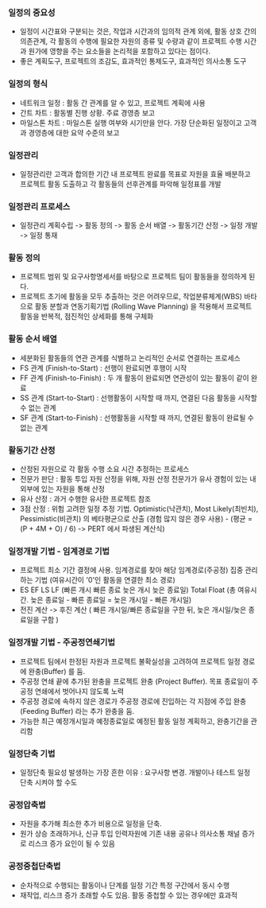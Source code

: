 ### 일정의 중요성
- 일정이 시간표와 구분되는 것은, 작업과 시간과의 임의적 관계 외에, 활동 상호 간의 의존관계, 각 활동의 수행에 필요한 자원의 종류 및 수량과 같이 프로젝트 수행 시간과 원가에 영향을 주는 요소들을 논리적을 포함하고 있다는 점이다.
- 좋은 계획도구, 프로젝트의 조감도, 효과적인 통제도구, 효과적인 의사소통 도구

### 일정의 형식
- 네트워크 일정 : 활동 간 관계를 알 수 있고, 프로젝트 계획에 사용
- 간트 차트 : 활동별 진행 상황. 주료 경영층 보고
- 마일스톤 차트 : 마일스톤 실행 여부와 시기만을 안다. 가장 단순화된 일정이고 고객과 경영층에 대한 요약 수준의 보고

### 일정관리
- 일정관리란 고객과 합의한 기간 내 프로젝트 완료를 목표로 자원을 효율 배분하고 프로젝트 활동 도출하고 각 활동들의 선후관계를 파악해 일정표를 개발

### 일정관리 프로세스
- 일정관리 계획수립 -> 활동 정의 -> 활동 순서 배열 -> 활동기간 산정 -> 일정 개발 -> 일정 통재

### 활동 정의
- 프로젝트 범위 및 요구사항명세서를 바탕으로 프로젝트 팀이 활동들을 정의하게 된다.
- 프로젝트 초기에 활동을 모두 추출하는 것은 어려우므로, 작업분류체계(WBS) 바타으로 활동 분할과 연동기획기법 (Rolling Wave Planning) 을 적용해서 프로젝트 활동을 반복적, 점진적인 상세화를 통해 구체화

### 활동 순서 배열
- 세분화된 활동들의 연관 관계를 식별하고 논리적인 순서로 연결하는 프로세스
- FS 관계 (Finish-to-Start) : 선행이 완료되면 후행이 시작
- FF 관계 (Finish-to-Finish) : 두 개 활동이 완료되면 연관성이 있는 활동이 같이 완료
- SS 관계 (Start-to-Start) : 선행활동이 시작할 때 까지, 연결된 다음 활동을 시작할 수 없는 관계
- SF 관계 (Start-to-Finish) : 선행활동을 시작할 때 까지, 연결된 활동이 완료될 수 없는 관계

### 활동기간 산정
- 산정된 자원으로 각 활동 수행 소요 시간 추정하는 프로세스
- 전문가 판단 : 활동 투입 자원 산정을 위해, 자원 산정 전문가가 유사 경험이 있는 내외부에 있는 자원을 통해 산정
- 유사 산정 : 과거 수행한 유사한 프로젝트 참조
- 3점 산정 : 위험 고려한 일정 추정 기법. Optimistic(낙관치), Most Likely(최빈치), Pessimistic(비관치) 의 베타평균으로 산출 (경험 많지 않은 경우 사용) - (평균 = (P + 4M + O) / 6) -> PERT 에서 파생된 계산식)

### 일정개발 기법 - 임계경로 기법
- 프로젝트 최소 기간 결정에 사용. 임계경로를 찾아 해당 임계경로(주공정) 집중 관리하는 기법 (여유시간이 '0'인 활동을 연결한 최소 경로)
- ES EF LS LF (빠른 개시 빠른 종료 늦은 개시 늦은 종료일) Total Float (총 여유시간. 늦은 종료일 - 빠른 종료일 = 늦은 개시일 - 빠른 개시일)
- 전진 계산 -> 후진 계산 ( 빠른 개시일/빠른 종료일을 구한 뒤, 늦은 개시일/늦은 종료일을 구함 )

### 일정개발 기법 - 주공정연쇄기법
- 프로젝트 팀에서 한정된 자원과 프로젝트 불확실성을 고려하여 프로젝트 일정 경로에 완충(Buffer) 를 둠.
- 주공정 연쇄 끝에 추가된 완충을 프로젝트 완충 (Project Buffer). 목표 종료일이 주공정 연쇄에서 벗어나지 않도록 노력
- 주공정 경로에 속하지 않은 경로가 주공정 경로에 진입하는 각 지점에 주입 완충 (Feeding Buffer) 라는 추가 완충을 둠.
- 가능한 최근 예정개시일과 예정종료일로 예정된 활동 일정 계획하고, 완충기간을 관리함

### 일정단축 기법
- 일정단축 필요성 발생하는 가장 흔한 이유 : 요구사항 변경. 개발이나 테스트 일정 단축 시켜야 할 수도

### 공정압축법
- 자원을 추가해 최소한 추가 비용으로 일정을 단축.
- 원가 상승 초래하거나, 신규 투입 인력자원에 기존 내용 공유나 의사소통 채널 증가로 리스크 증가 요인이 될 수 있음

### 공정중첩단축법
- 순차적으로 수행되는 활동이나 단계를 일정 기간 특정 구간에서 동시 수행
- 재작업, 리스크 증가 초래할 수도 있음. 활동 중첩할 수 있는 경우에만 효과적

